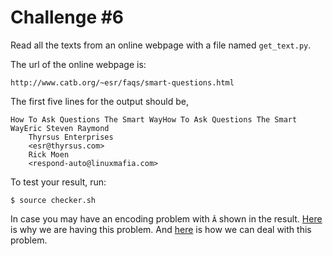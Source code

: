 # Challenge #6

Read all the texts from an online webpage with a file named ```get_text.py```.

The url of the online webpage is:
```
http://www.catb.org/~esr/faqs/smart-questions.html
```

The first five lines for the output should be,
```
How To Ask Questions The Smart WayHow To Ask Questions The Smart WayEric Steven Raymond
    Thyrsus Enterprises
    <esr@thyrsus.com>
    Rick Moen
    <respond-auto@linuxmafia.com>
```

To test your result, run:
```
$ source checker.sh
```

In case you may have an encoding problem with ```Â``` shown in the result. [Here](https://stackoverflow.com/questions/1461907/html-encoding-issues-%C3%82-character-showing-up-instead-of-nbsp) is why we are having this problem. And [here](https://stackoverflow.com/questions/36833357/python-correct-encoding-of-website-beautiful-soup) is how we can deal with this problem.